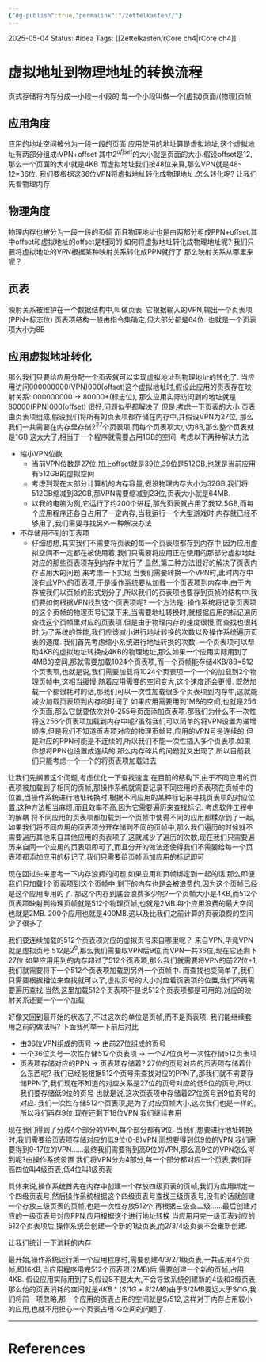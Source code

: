 ```yaml
---
{"dg-publish":true,"permalink":"/zettelkasten//"}
---
```


2025-05-04
Status: #idea
Tags: [[Zettelkasten/rCore ch4\|rCore ch4]]

# 虚拟地址到物理地址的转换流程

页式存储将内存分成一小段一小段的,每一个小段叫做一个(虚拟)页面/(物理)页帧
## 应用角度
应用的地址空间被分为一段一段的页面
应用使用的地址算是虚拟地址,这个虚拟地址有两部分组成:VPN+offset
其中$2^{offset}$的大小就是页面的大小.假设offset是12,那么一个页面的大小就是4KB
而虚拟地址我们按48位来算,那么VPN就是48-12=36位.
我们要根据这36位VPN将虚拟地址转化成物理地址.怎么转化呢?
让我们先看物理内存
## 物理角度
物理内存也被分为一段一段的页帧
而且物理地址也是由两部分组成PPN+offset,其中offset和虚拟地址的offset是相同的
如何将虚拟地址转化成物理地址呢?
我们只要将虚拟地址的VPN根据某种映射关系转化成PPN就行了
那么映射关系从哪里来呢？
## 页表
映射关系被维护在一个数据结构中,叫做页表.
它根据输入的VPN,输出一个页表项(PPN+标志位)
页表项结构一般由指令集确定,但大部分都是64位.
也就是一个页表项大小为8B

## 应用虚拟地址转化
那么我们只要给应用分配一个页表就可以实现虚拟地址到物理地址的转化了.
当应用访问000000000(VPN)000(offset)这个虚拟地址时,假设此应用的页表存在映射关系: 
000000000 -> 80000+(标志位), 那么应用实际访问到的地址就是80000(PPN)000(offset)
很好,问题似乎都解决了
但是,考虑一下页表的大小
页表由页表项组成,假设我们将所有的页表项都存储在内存中,并假设VPN为27位,
那么我们一共需要在内存里存储$2^{27}$个页表项,而每个页表项大小为8B,那么整个页表就是1GB
这太大了,相当于一个程序就需要占用1GB的空间.
考虑以下两种解决方法
- 缩小VPN位数
	- 当前VPN位数是27位,加上offset就是39位,39位是512GB,也就是当前应用有512GB的虚拟空间
	- 考虑到现在大部分计算机的内存容量,假设物理内存大小为32GB,我们将512GB缩减到32GB,那VPN需要缩减到23位,页表大小就是64MB.
	- 以我的电脑为例,它运行了约200个进程,那光页表就占用了我12.5GB,而每个应用程序还各自占用了一定内存,当我运行一个大型游戏时,内存就已经不够用了,我们需要寻找另外一种解决办法
- 不存储用不到的页表项
	- 仔细想想,其实我们不需要将页表的每一个页表项都存到内存中,因为应用虚拟空间不一定都在被使用着,我们只需要将应用正在使用的那部分虚拟地址对应的那些页表项存到内存中就行了
显然,第二种方法很好的解决了页表内存占用大的问题
来考虑一下实现
当我们需要转换一个VPN时,此时内存中没有此VPN的页表项,于是操作系统要从加载一个页表项到内存中.由于内存被我们以页帧的形式划分了,所以我们的页表项也要存到页帧的结构中.我们要如何根据VPN找到这个页表项呢?
一个方法是: 操作系统将记录页表项的这个页帧的物理页号记录下来,当需要地址转换时,就根据应用的标记遍历查找这个页帧里对应的页表项.但是由于物理内存的速度很慢,而查找也很耗时,为了系统的性能,我们应该减小进行地址转换的次数以及操作系统遍历页表的速度.
我们首先考虑缩小系统进行地址转换的次数.
一个页表项可以帮助4KB的虚拟地址转换成4KB的物理地址,那么如果一个应用实际用到了4MB的空间,那就需要加载1024个页表项,而一个页帧能存储4KB/8B=512个页表项,也就是说,我们需要加载将1024个页表项一个一个的加载到2个物理页帧中,这相当缓慢,随着应用需要的空间变大,这个速度还会更慢.
既然加载一个都很耗时的话,那我们可以一次性加载很多个页表项到内存中,这就能减少加载页表项到内存的时间了
如果应用需要用到1MB的空间,也就是256个页面,那么它就要依次对0-255号页面添加页表项.那我们为什么不一次性将这256个页表项加载到内存中呢?虽然我们可以简单的将VPN设置为递增顺序,但是我们不知道页表项对应的物理页帧号,应用的VPN号是连续的,但是对应的PPN可能是不连续的,所以我们不能一次性插入多个页表项.如果你想将PPN也设置成连续的,那么内存碎片的问题就又出现了,所以目前我们只能考虑一个一个的将页表项加载进去

让我们先搁置这个问题,考虑优化一下查找速度
在目前的结构下,由于不同应用的页表项被加载到了相同的页帧,那操作系统就需要记录不同应用的页表项在页帧中的位置,当操作系统进行地址转换时,根据不同应用的某种标记来寻找页表项的对应位置,这种方法相当麻烦,而且效率不高,因为它需要遍历来查找标记.
考虑软件工程中的解耦
将不同应用的页表项都加载到一个页帧中使得不同的应用都糅杂到了一起,如果我们将不同应用的页表项分开存储到不同的页帧中,那么我们遍历的时候就不需要遍历其他来自其他应用的页表项了,这就减少了遍历的次数,现在我们只需要遍历来自同一个应用的页表项即可了,而且分开的做法还使得我们不需要给每一个页表项都添加应用的标记了,我们只需要给页帧添加应用的标记即可

现在回过头来思考一下内存浪费的问题,如果应用和页帧绑定到一起的话,那么即便我们只加载1个页表项到这个页帧中,剩下的内存也是会被浪费的,因为这个页帧已经是这个应用专用的了.
那这个内存到底会浪费多少呢?一个页帧大小是4KB,而512个页表项映射到物理页帧就是512个物理页帧,也就是2MB.每个应用浪费的最大空间也就是2MB.
200个应用也就是400MB.这以及比我们之前计算的页表浪费的空间少了很多了.

我们要连续加载的512个页表项对应的虚拟页号来自哪里呢？
来自VPN,毕竟VPN就是虚拟页号
512是$2^9$,那么我们需要取VPN后9位,而VPN一共36位,现在它还剩下27位
如果应用用到的内存超过了512个页表项,那么我们就需要将VPN的前27位+1,
我们就需要将下一个512个页表项加载到另外一个页帧中.
而查找也变简单了,我们只需要根据相位来查找就可以了,虚拟页号的大小对应着页表项的位置,我们不再需要遍历查找
当然,这里加载512个页表项不是说512个页表项都是可用的,对应的映射关系还要一个一个加载

好像又回到最开始的状态了,不过这次的单位是页帧,而不是页表项.
我们能继续套用之前的做法吗?
下面我列举一下前后对比
- 由36位VPN组成的页号 -> 由前27位组成的页号
- 一个36位页号一次性存储512个页表项 -> 一个27位页号一次性存储512页表项
- 页表项存储对应的PPN -> 页表项存储着?
27位的页号对应的页表项存储着什么东西呢?
我们已经能根据512个页号来查找对应的PPN了,那我们就不需要存储PPN了,我们现在不知道的对应关系是27位的页号对应的低9位的页号,所以我们要存储低9位的页号
也就是说,这次页表项中存储着27位页号到9位页号的对应.
我们一次性存储512个页表项,是为了对应页帧大小,这次我们也是一样的,所以我们再存9位,现在还剩下18位VPN,我们继续套用

现在我们得到了分成4个部分的VPN,每个部分都有9位.
当我们想要进行地址转换时,我们需要给页表项存储对应的低9位(0-8)VPN,而想要得到低9位的VPN,我们需要得到9-17位的VPN……最终我们需要得到高9位的VPN,那么高9位的VPN怎么得到呢?由操作系统设置
我们将VPN分为4部分,每一个部分都对应一个页表,我们将高四位叫4级页表,低4位叫1级页表

具体来说,操作系统首先在内存中创建一个存放四级页表的页帧,我们为应用绑定一个四级页表号,然后操作系统根据这个四级页表号查找三级页表号,没有的话就创建一个存放三级页表的页帧,也是一次性存放512个,再根据三级查二级……最后创建对应的一级页表号对应PPN,应用根据这个进行地址转换
当应用用完一级页表对应的512个页表项后,操作系统会创建一个新的1级页表,而2/3/4级页表不会重新创建.

让我们统计一下消耗的内存

最开始,操作系统运行第一个应用程序时,需要创建4/3/2/1级页表,一共占用4个页帧,即16KB,当应用程序用完512个页表项(2MB)后,需要创建一个新的页帧,占用4KB.
假设应用实际用到了S,假设S不是太大,不会导致系统创建新的4级和3级页表,那么他的页表消耗的空间就是$4KB*(S/1G+S/2MB)$由于S/2MB要远大于S/1G,我们将前一项忽略,那一个应用的页表占用的空间就是S/512,这样对于内存占用较小的应用,也就不用担心一个页表占用1G空间的问题了.


___
# References